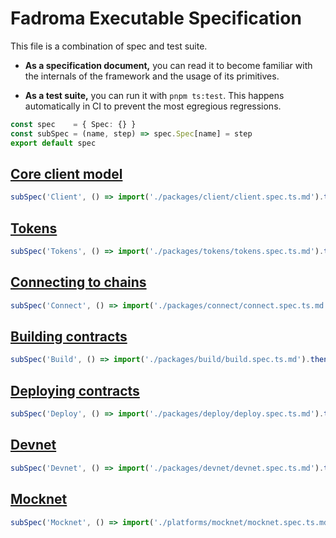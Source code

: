 # Fadroma Executable Specification

This file is a combination of spec and test suite.

* **As a specification document,** you can read it to become familiar
  with the internals of the framework and the usage of its primitives.

* **As a test suite,** you can run it with `pnpm ts:test`.
  This happens automatically in CI to prevent the most egregious regressions.

```typescript
const spec    = { Spec: {} }
const subSpec = (name, step) => spec.Spec[name] = step
export default spec
```

## [Core client model](./packages/client/client.spec.ts.md)

```typescript
subSpec('Client', () => import('./packages/client/client.spec.ts.md').then(console.log))
```

## [Tokens](./packages/tokens/tokens.spec.ts.md)

```typescript
subSpec('Tokens', () => import('./packages/tokens/tokens.spec.ts.md').then(console.log))
```

## [Connecting to chains](./packages/connect/connect.spec.ts.md')

```typescript
subSpec('Connect', () => import('./packages/connect/connect.spec.ts.md').then(console.log))
```

## [Building contracts](./packages/build/build.spec.ts.md)

```typescript
subSpec('Build', () => import('./packages/build/build.spec.ts.md').then(console.log))
```

## [Deploying contracts](./packages/deploy/deploy.spec.ts.md)

```typescript
subSpec('Deploy', () => import('./packages/deploy/deploy.spec.ts.md').then(console.log))
```

## [Devnet](./packages/devnet/devnet.spec.ts.md)

```typescript
subSpec('Devnet', () => import('./packages/devnet/devnet.spec.ts.md').then(console.log))
```

## [Mocknet](./platforms/mocknet/mocknet.spec.ts.md)

```typescript
subSpec('Mocknet', () => import('./platforms/mocknet/mocknet.spec.ts.md').then(console.log))
```
